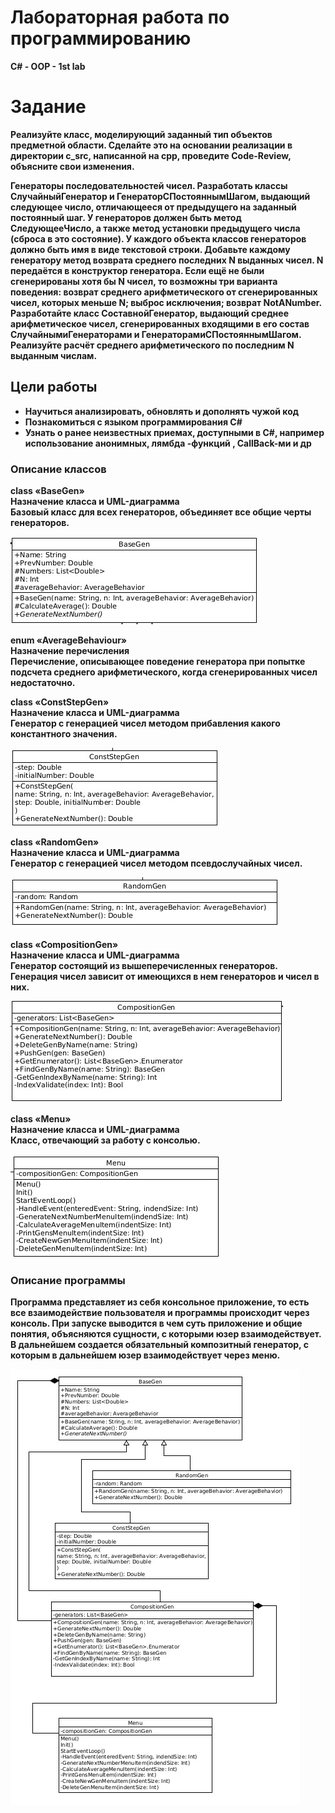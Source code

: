 # Лабораторная работа по программированию
<strong>C# - OOP - 1st lab<strong>

# Задание
Реализуйте класс, моделирующий заданный тип объектов предметной области. Сделайте это на основании реализации в директории c_src, написанной на cpp, проведите Code-Review, объясните свои изменения. <br />

Генераторы последовательностей чисел. Разработать классы СлучайныйГенератор и ГенераторСПостояннымШагом, выдающий следующее число, отличающееся от предыдущего на заданный постоянный шаг. У генераторов должен быть метод СледующееЧисло, а также метод установки предыдущего числа (сброса в это состояние). У каждого объекта классов генераторов должно быть имя в виде текстовой строки. Добавьте каждому генератору метод возврата среднего последних N выданных чисел. N передаётся в конструктор генератора. Если ещё не были сгенерированы хотя бы N чисел, то возможны три варианта поведения: возврат среднего арифметического от сгенерированных чисел, которых меньше N; выброс исключения; возврат NotANumber.<br />
Разработайте класс СоставнойГенератор, выдающий среднее арифметическое чисел, сгенерированных входящими в его состав СлучайнымиГенераторами и ГенераторамиСПостояннымШагом. Реализуйте расчёт среднего арифметического по последним N выданным числам.<br />

## Цели работы

* Научиться анализировать, обновлять и дополнять чужой код
* Познакомиться с языком программирования C#
* Узнать о ранее неизвестных приемах, доступными в C#, например использование анонимных, лямбда -функций , CallBack-ми и др

### Описание классов

class «BaseGen»<br />
Назначение класса и UML-диаграмма <br />
Базовый класс для всех генераторов, объединяет все общие черты генераторов.<br />

![LAB1](UML-diagrams/BaseGen.jpg)


enum «AverageBehaviour» <br />
Назначение перечисления <br />
Перечисление, описывающее поведение генератора при попытке подсчета среднего арифметического, когда сгенерированных чисел недостаточно. <br />


class «ConstStepGen» <br />
Назначение класса и UML-диаграмма  <br />
Генератор с  генерацией чисел методом прибавления какого константного значения. <br />

![LAB1](UML-diagrams/ConstStepGen.jpg)


class «RandomGen» <br />
Назначение класса и UML-диаграмма <br />
Генератор с  генерацией чисел методом псевдослучайных чисел. <br />

![LAB1](UML-diagrams/RandomGen.jpg)


class «CompositionGen» <br />
Назначение класса и UML-диаграмма <br />
Генератор состоящий из вышеперечисленных генераторов. Генерация чисел зависит от имеющихся в нем генераторов и чисел в них. <br />

![LAB1](UML-diagrams/CompositionGen.jpg)

class «Menu» <br />
Назначение класса и UML-диаграмма <br />
Класс, отвечающий за работу с консолью. <br />

![LAB1](UML-diagrams/Menu.jpg)


### Описание программы
Программа представляет из себя консольное приложение, то есть все взаимодействие пользователя и программы происходит через консоль. При запуске выводится в чем суть приложение и общие понятия, объясняются сущности, с которыми юзер взаимодействует. В дальнейшем создается обязательный композитный генератор, с которым в дальнейшем юзер взаимодействует через меню. 	

![LAB1](UML-diagrams/Program.jpg)